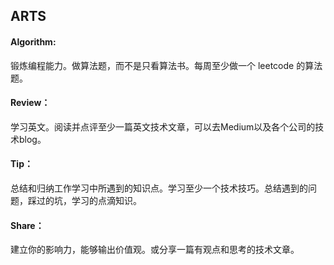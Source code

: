 ## ARTS

#### Algorithm:
锻炼编程能力。做算法题，而不是只看算法书。每周至少做一个 leetcode 的算法题。

#### Review：
学习英文。阅读并点评至少一篇英文技术文章，可以去Medium以及各个公司的技术blog。

#### Tip：
总结和归纳工作学习中所遇到的知识点。学习至少一个技术技巧。总结遇到的问题，踩过的坑，学习的点滴知识。

#### Share：
建立你的影响力，能够输出价值观。或分享一篇有观点和思考的技术文章。